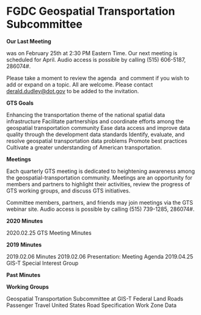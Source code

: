 # FGDC Geospatial Transportation Subcommittee

**Our Last Meeting**

was on February 25th at 2:30 PM Eastern Time. Our next meeting is scheduled for April. Audio access is possible by calling (515) 606-5187, 286074#.

Please take a moment to review the agenda  and comment if you wish to add or expand on a topic. All are welcome. Please contact derald.dudley@dot.gov to be added to the invitation.

**GTS Goals**

Enhancing the transportation theme of the national spatial data infrastructure
Facilitate partnerships and coordinate efforts among the geospatial transportation community
Ease data access and improve data quality through the development data standards
Identify, evaluate, and resolve geospatial transportation data problems
Promote best practices
Cultivate a greater understanding of American transportation.

**Meetings**

Each quarterly GTS meeting is dedicated to heightening awareness among the geospatial-transportation community. Meetings are an opportunity for members and partners to highlight their activities, review the progress of GTS working groups, and discuss GTS initiatives.

Committee members, partners, and friends may join meetings via the GTS webinar site.
Audio access is possible by calling (515) 739-1285, 286074#.

**2020 Minutes**

2020.02.25 GTS Meeting Minutes

**2019 Minutes**

2019.02.06 Minutes
2019.02.06 Presentation: Meeting Agenda
2019.04.25 GIS-T Special Interest Group

**Past Minutes**


**Working Groups**

Geospatial Transportation Subcommittee at GIS-T
Federal Land Roads
Passenger Travel
United States Road Specification
Work Zone Data
